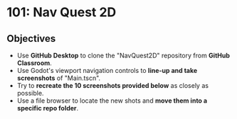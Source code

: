 # 101: Nav Quest 2D


## Objectives
- Use **GitHub Desktop** to clone the "NavQuest2D" repository from **GitHub Classroom**.
- Use Godot's viewport navigation controls to **line-up and take screenshots** of "Main.tscn".
- Try to **recreate the 10 screenshots provided below** as closely as possible.
- Use a file browser to locate the new shots and **move them into a specific repo folder**.
